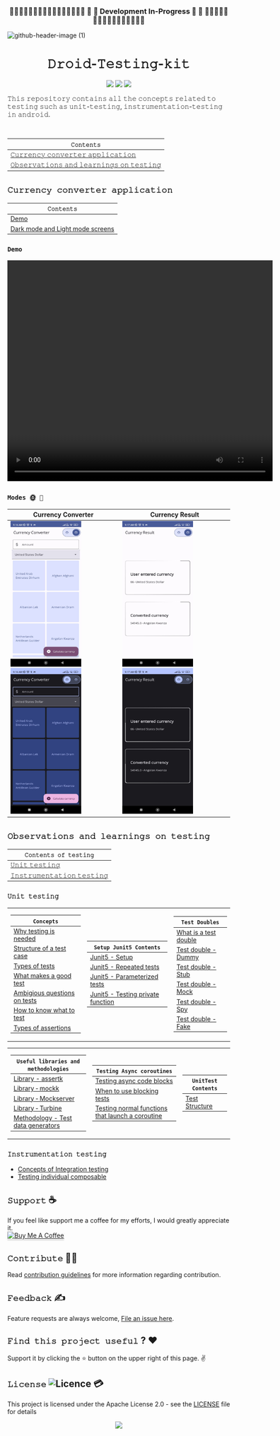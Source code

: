 <h3 align="center">🚧🚧🚧🚧🚧🚧🚧🚧🚧🚧🚧🚧🚧🚧🚧🚧 👷 🚦 Development In-Progress 🚦 👷 🚧🚧🚧🚧🚧🚧🚧🚧🚧🚧🚧🚧🚧🚧🚧🚧</h3>

![github-header-image (1)](https://github.com/devrath/Droid-Testing-kit/assets/1456191/871c5006-f728-4642-add3-ce721985af6a)
<h1 align="center">𝙳𝚛𝚘𝚒𝚍-𝚃𝚎𝚜𝚝𝚒𝚗𝚐-𝚔𝚒𝚝</h1>
<p align="center">
<a><img src="https://img.shields.io/badge/Built%20Using-Kotlin-silver?style=for-the-badge&logo=kotlin"></a>
<a><img src="https://img.shields.io/badge/Built%20By-Android%20Studio-red?style=for-the-badge&logo=android%20studio"></a>  
<a><img src="https://img.shields.io/badge/Unit%20Testing-purple?style=for-the-badge&logo=elixir"></a>  
</p>

<p align="left">𝚃𝚑𝚒𝚜 𝚛𝚎𝚙𝚘𝚜𝚒𝚝𝚘𝚛𝚢 𝚌𝚘𝚗𝚝𝚊𝚒𝚗𝚜 𝚊𝚕𝚕 𝚝𝚑𝚎 𝚌𝚘𝚗𝚌𝚎𝚙𝚝𝚜 𝚛𝚎𝚕𝚊𝚝𝚎𝚍 𝚝𝚘 𝚝𝚎𝚜𝚝𝚒𝚗𝚐 𝚜𝚞𝚌𝚑 𝚊𝚜 𝚞𝚗𝚒𝚝-𝚝𝚎𝚜𝚝𝚒𝚗𝚐, 𝚒𝚗𝚜𝚝𝚛𝚞𝚖𝚎𝚗𝚝𝚊𝚝𝚒𝚘𝚗-𝚝𝚎𝚜𝚝𝚒𝚗𝚐 𝚒𝚗 𝚊𝚗𝚍𝚛𝚘𝚒𝚍.</p>
</br>

<div align="center">

| **`𝙲𝚘𝚗𝚝𝚎𝚗𝚝𝚜`** |
| ---------- |
| [𝙲𝚞𝚛𝚛𝚎𝚗𝚌𝚢 𝚌𝚘𝚗𝚟𝚎𝚛𝚝𝚎𝚛 𝚊𝚙𝚙𝚕𝚒𝚌𝚊𝚝𝚒𝚘𝚗](https://github.com/devrath/Droid-Testing-kit/blob/main/README.md#%F0%9D%99%B2%F0%9D%9A%9E%F0%9D%9A%9B%F0%9D%9A%9B%F0%9D%9A%8E%F0%9D%9A%97%F0%9D%9A%8C%F0%9D%9A%A2-%F0%9D%9A%8C%F0%9D%9A%98%F0%9D%9A%97%F0%9D%9A%9F%F0%9D%9A%8E%F0%9D%9A%9B%F0%9D%9A%9D%F0%9D%9A%8E%F0%9D%9A%9B-%F0%9D%9A%8A%F0%9D%9A%99%F0%9D%9A%99%F0%9D%9A%95%F0%9D%9A%92%F0%9D%9A%8C%F0%9D%9A%8A%F0%9D%9A%9D%F0%9D%9A%92%F0%9D%9A%98%F0%9D%9A%97) |
| [𝙾𝚋𝚜𝚎𝚛𝚟𝚊𝚝𝚒𝚘𝚗𝚜 𝚊𝚗𝚍 𝚕𝚎𝚊𝚛𝚗𝚒𝚗𝚐𝚜 𝚘𝚗 𝚝𝚎𝚜𝚝𝚒𝚗𝚐](https://github.com/devrath/Droid-Testing-kit/blob/main/README.md#%F0%9D%99%BE%F0%9D%9A%8B%F0%9D%9A%9C%F0%9D%9A%8E%F0%9D%9A%9B%F0%9D%9A%9F%F0%9D%9A%8A%F0%9D%9A%9D%F0%9D%9A%92%F0%9D%9A%98%F0%9D%9A%97%F0%9D%9A%9C-%F0%9D%9A%8A%F0%9D%9A%97%F0%9D%9A%8D-%F0%9D%9A%95%F0%9D%9A%8E%F0%9D%9A%8A%F0%9D%9A%9B%F0%9D%9A%97%F0%9D%9A%92%F0%9D%9A%97%F0%9D%9A%90%F0%9D%9A%9C-%F0%9D%9A%98%F0%9D%9A%97-%F0%9D%9A%9D%F0%9D%9A%8E%F0%9D%9A%9C%F0%9D%9A%9D%F0%9D%9A%92%F0%9D%9A%97%F0%9D%9A%90) |

</div>


## `𝙲𝚞𝚛𝚛𝚎𝚗𝚌𝚢 𝚌𝚘𝚗𝚟𝚎𝚛𝚝𝚎𝚛 𝚊𝚙𝚙𝚕𝚒𝚌𝚊𝚝𝚒𝚘𝚗`

<div align="center">

| **`𝙲𝚘𝚗𝚝𝚎𝚗𝚝𝚜`** |
| -------------- |
| [Demo](https://github.com/devrath/Droid-Testing-kit/blob/main/README.md#demo) |
| [Dark mode and Light mode screens](https://github.com/devrath/Droid-Testing-kit/blob/main/README.md#modes---) |


</div>


### `Demo`

<div align="center">
<video align="center" height="500" width="600" src="https://github.com/devrath/Droid-Testing-kit/assets/1456191/2138d4af-a4b8-4859-a19d-b898f0c6448d"  alt="dev_logo"/>
</div>


### `Modes 🌞 🌚 `

<div align="center">
  
Currency Converter | Currency Result 
-------------------- | ------------------- 
<img src="https://github.com/devrath/Droid-Testing-kit/blob/main/Assets/screen_1_light_mode.jpeg" width="160" height="330"/> <img src="https://github.com/devrath/Droid-Testing-kit/blob/main/Assets/screen_1_dark_mode.jpeg" width="160" height="330"/> | <img src="https://github.com/devrath/Droid-Testing-kit/blob/main/Assets/screen_2_light_mode.jpeg" width="160" height="330"/> <img src="https://github.com/devrath/Droid-Testing-kit/blob/main/Assets/screen_2_dark_mode.jpeg" width="160" height="330"/>  

</div>


## `𝙾𝚋𝚜𝚎𝚛𝚟𝚊𝚝𝚒𝚘𝚗𝚜 𝚊𝚗𝚍 𝚕𝚎𝚊𝚛𝚗𝚒𝚗𝚐𝚜 𝚘𝚗 𝚝𝚎𝚜𝚝𝚒𝚗𝚐`
<div align="center">

| `𝙲𝚘𝚗𝚝𝚎𝚗𝚝𝚜 𝚘𝚏 𝚝𝚎𝚜𝚝𝚒𝚗𝚐` |
| ------------------- |
| [𝚄𝚗𝚒𝚝 𝚝𝚎𝚜𝚝𝚒𝚗𝚐](https://github.com/devrath/Droid-Testing-kit/blob/main/README.md#%F0%9D%9A%84%F0%9D%9A%97%F0%9D%9A%92%F0%9D%9A%9D-%F0%9D%9A%9D%F0%9D%9A%8E%F0%9D%9A%9C%F0%9D%9A%9D%F0%9D%9A%92%F0%9D%9A%97%F0%9D%9A%90) |
| [𝙸𝚗𝚜𝚝𝚛𝚞𝚖𝚎𝚗𝚝𝚊𝚝𝚒𝚘𝚗 𝚝𝚎𝚜𝚝𝚒𝚗𝚐](https://github.com/devrath/Droid-Testing-kit/blob/main/README.md#%F0%9D%99%B8%F0%9D%9A%97%F0%9D%9A%9C%F0%9D%9A%9D%F0%9D%9A%9B%F0%9D%9A%9E%F0%9D%9A%96%F0%9D%9A%8E%F0%9D%9A%97%F0%9D%9A%9D%F0%9D%9A%8A%F0%9D%9A%9D%F0%9D%9A%92%F0%9D%9A%98%F0%9D%9A%97-%F0%9D%9A%9D%F0%9D%9A%8E%F0%9D%9A%9C%F0%9D%9A%9D%F0%9D%9A%92%F0%9D%9A%97%F0%9D%9A%90) |

</div>


### `𝚄𝚗𝚒𝚝 𝚝𝚎𝚜𝚝𝚒𝚗𝚐`

<div align="center">

<table> <tr><td>

| **`Concepts`** |
| ------------------------ |
| [Why testing is needed](https://github.com/devrath/Droid-Testing-kit/wiki/Why-is-testing-is-needed) |
| [Structure of a test case](https://github.com/devrath/Droid-Testing-kit/wiki/Structure-of-a-test-case) |
| [Types of tests](https://github.com/devrath/Droid-Testing-kit/wiki/Types-of-tests) |
| [What makes a good test](https://github.com/devrath/Droid-Testing-kit/wiki/What-makes-a-good-test) |
| [Ambigious questions on tests](https://github.com/devrath/Droid-Testing-kit/wiki/Ambiguous-questions-on-tests) |
| [How to know what to test](https://github.com/devrath/Droid-Testing-kit/wiki/How-to-know-what-to-test) |
| [Types of assertions](https://github.com/devrath/Droid-Testing-kit/wiki/Types-of-assertions) |

</td><td>

| **`Setup Junit5 Contents`** |
| ------------------------ |
| [Junit5 - Setup](https://github.com/devrath/Droid-Testing-kit/wiki/JUnit%E2%80%905-%E2%80%90-Setup) |
| [Junit5 - Repeated tests](https://github.com/devrath/Droid-Testing-kit/wiki/Junit5-%E2%80%90-Repeated-tests) |
| [Junit5 - Parameterized tests](https://github.com/devrath/Droid-Testing-kit/wiki/Junit5-%E2%80%90-Parameterized-Tests) |
| [Junit5 - Testing private function](https://github.com/devrath/Droid-Testing-kit/wiki/Junit5-%E2%80%90-Testing-private-functions) |

</td><td>

| **`Test Doubles`** |
| ------------------------ |
| [What is a test double](https://github.com/devrath/Droid-Testing-kit/wiki/Test-Double) |
| [Test double - Dummy](https://github.com/devrath/Droid-Testing-kit/wiki/Test-Double-%E2%80%90-Dummy) |
| [Test double - Stub](https://github.com/devrath/Droid-Testing-kit/wiki/Test-Double-%E2%80%90-Stub) |
| [Test double - Mock](https://github.com/devrath/Droid-Testing-kit/wiki/Test-double-%E2%80%90-Mock) |
| [Test double - Spy](https://github.com/devrath/Droid-Testing-kit/wiki/Test-double-%E2%80%90-Spy) |
| [Test double - Fake](https://github.com/devrath/Droid-Testing-kit/wiki/Test-Double-%E2%80%90-Fake) |



</td></tr> </table>

</div>



<div align="center">

<table> <tr><td>

| **`Useful libraries and methodologies`** |
| ------------------------ |
| [Library - assertk](https://github.com/devrath/Droid-Testing-kit/wiki/Testing-library-%E2%80%90-assertk) |
| [Library ‐ mockk](https://github.com/devrath/Droid-Testing-kit/wiki/Testing-library-%E2%80%90-mockk) |
| [Library ‐ Mockserver](https://github.com/devrath/Droid-Testing-kit/wiki/Testing-Library-%E2%80%90-MockWebServer) |
| [Library ‐ Turbine](https://github.com/devrath/Droid-Testing-kit/wiki/Testing-Library-%E2%80%90-Turbine) |
| [Methodology - Test data generators](https://github.com/devrath/Droid-Testing-kit/wiki/Testing-Methodology-%E2%80%90-Test-data-generators) |

</td><td>

| **`Testing Async coroutines`** |
| ------------------------ |
| [Testing async code blocks](https://github.com/devrath/Droid-Testing-kit/wiki/Async-Testing-%E2%80%90-Why-testing-async-code-blocks-is-hard) |
| [When to use blocking tests](https://github.com/devrath/Droid-Testing-kit/wiki/Async-Testing-%E2%80%90-When-to-use-blocking-tests) |
| [Testing normal functions that launch a coroutine](https://github.com/devrath/Droid-Testing-kit/wiki/Async-Testing-%E2%80%90-Testing-normal-functions-that-launch-a-coroutine) |

</td><td>

| **`UnitTest Contents`** |
| ------------------------ |
| [Test Structure](https://github.com/devrath/Droid-Testing-kit/wiki/Unit-Test-%E2%80%90-Basic-test-structure) |

</td></tr> </table>


</div>


### `𝙸𝚗𝚜𝚝𝚛𝚞𝚖𝚎𝚗𝚝𝚊𝚝𝚒𝚘𝚗 𝚝𝚎𝚜𝚝𝚒𝚗𝚐`
* [Concepts of Integration testing](https://github.com/devrath/Droid-Testing-kit/wiki/Concepts-of-Instrumentation-Testing)
* [Testing individual composable](https://github.com/devrath/Droid-Testing-kit/wiki/UiTesting-%E2%80%90-Testing-a-individual-composable)









## **`𝚂𝚞𝚙𝚙𝚘𝚛𝚝`** ☕
If you feel like support me a coffee for my efforts, I would greatly appreciate it.</br>
<a href="https://www.buymeacoffee.com/devrath" target="_blank"><img src="https://www.buymeacoffee.com/assets/img/custom_images/yellow_img.png" alt="Buy Me A Coffee" style="height: 41px !important;width: 174px !important;box-shadow: 0px 3px 2px 0px rgba(190, 190, 190, 0.5) !important;-webkit-box-shadow: 0px 3px 2px 0px rgba(190, 190, 190, 0.5) !important;" ></a>

## **`𝙲𝚘𝚗𝚝𝚛𝚒𝚋𝚞𝚝𝚎`** 🙋‍♂️
Read [contribution guidelines](CONTRIBUTING.md) for more information regarding contribution.

## **`𝙵𝚎𝚎𝚍𝚋𝚊𝚌𝚔`** ✍️ 
Feature requests are always welcome, [File an issue here](https://github.com/devrath/Droid-Testing-kit/issues/new).

## **`𝙵𝚒𝚗𝚍 𝚝𝚑𝚒𝚜 𝚙𝚛𝚘𝚓𝚎𝚌𝚝 𝚞𝚜𝚎𝚏𝚞𝚕`** ? ❤️
Support it by clicking the ⭐ button on the upper right of this page. ✌️

## **`𝙻𝚒𝚌𝚎𝚗𝚜𝚎`** ![Licence](https://img.shields.io/github/license/google/docsy) :credit_card:
This project is licensed under the Apache License 2.0 - see the [LICENSE](https://github.com/devrath/Droid-Testing-kit/blob/main/LICENSE) file for details


<p align="center">
<a><img src="https://forthebadge.com/images/badges/built-for-android.svg"></a>
</p>
